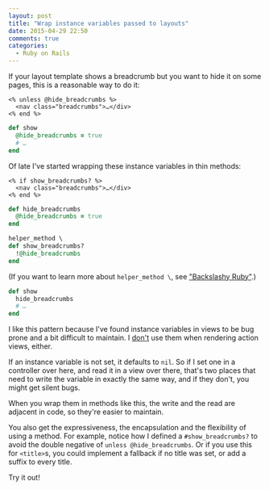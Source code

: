 ```yaml
---
layout: post
title: "Wrap instance variables passed to layouts"
date: 2015-04-29 22:50
comments: true
categories:
  - Ruby on Rails
---
```


If your layout template shows a breadcrumb but you want to hide it on some pages, this is a reasonable way to do it:

``` erb layout.html.erb linenos:false
<% unless @hide_breadcrumbs %>
  <nav class="breadcrumbs">…</div>
<% end %>
```

``` ruby my_controller.rb linenos:false
def show
  @hide_breadcrumbs = true
  # …
end
```

Of late I've started wrapping these instance variables in thin methods:

``` erb layout.html.erb linenos:false
<% if show_breadcrumbs? %>
  <nav class="breadcrumbs">…</div>
<% end %>
```

``` ruby application_controller.rb linenos:false
def hide_breadcrumbs
  @hide_breadcrumbs = true
end

helper_method \
def show_breadcrumbs?
  !@hide_breadcrumbs
end
```

(If you want to learn more about `helper_method \`, see ["Backslashy Ruby"](/2015/01/backslashy-ruby/).)

``` ruby my_controller.rb linenos:false
def show
  hide_breadcrumbs
  # …
end
```

I like this pattern because I've found instance variables in views to be bug prone and a bit difficult to maintain. I [don't](/2013/05/locals/) use them when rendering action views, either.

If an instance variable is not set, it defaults to `nil`. So if I set one in a controller over here, and read it in a view over there, that's two places that need to write the variable in exactly the same way, and if they don't, you might get silent bugs.

When you wrap them in methods like this, the write and the read are adjacent in code, so they're easier to maintain.

You also get the expressiveness, the encapsulation and the flexibility of using a method. For example, notice how I defined a `#show_breadcrumbs?` to avoid the double negative of `unless @hide_breadcrumbs`. Or if you use this for `<title>`s, you could implement a fallback if no title was set, or add a suffix to every title.

Try it out!
